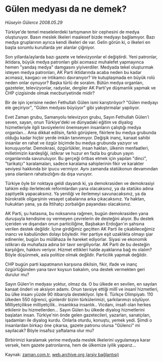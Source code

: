 # Gülen medyası da ne demek?

*Hüseyin Gülerce 2008.05.29*

<tr><td class="metin" colspan="2" style="padding-top: 20px; padding-left: 5px; padding-right: 10px;">Türkiye'de temel meselelerdeki tartışmanın bir cephesini de medya oluşturuyor. Basın meslek ilkeleri maalesef bizde medyayı bağlamıyor. Bazı medya gruplarının ayrıca kendi ilkeleri de var. Gelin görün ki, o ilkeleri en başta sorumlu kurullarda yer alanlar çiğniyor.</td></tr><tr><td class="metin" colspan="2" style="padding-top: 20px; padding-left: 5px; padding-right: 10px;"><p>Son yıllarda/aylarda bazı gazete ve televizyonlar el değiştirdi. Yeni patronlar, iktidara, büyük medya patronları gibi acımasız muhalefet yapmayınca hemen "yandaş medya" damgasını yiyiverdiler. Medyada tekel oluşturmak isteyen medya patronları, AK Parti iktidarında acaba neden bu kadar acımasız, kavgacı ve intikamcı davranıyor? Ve kutuplaşmada en büyük rolü neden onlar oynuyor? Başka türlü de soralım. Bütün medya organları, gazeteler, televizyonlar, radyolar, dergiler AK Parti'ye düşmanlık yapmak ve CHP çizgisinde olmak mecburiyetinde midir?
<p>Bir de işin içerisine neden Fethullah Gülen ismi karıştırılıyor? "Gülen medyayı ele geçiriyor", "Gülen medyası büyüyor" gibi yakıştırmalar yapılıyor. 
<p>Evet Zaman grubu, Samanyolu televizyon grubu, Sayın Fethullah Gülen'i seven, sayan, onun Türkiye'deki ve dünyadaki eğitim ve diyalog hizmetleriyle ilgili tavsiyelerini önemseyen insanların çalıştığı medya organları... Ama dikkat edilsin, farklı görüşlere, fikirlere bu medya grubunda olduğu kadar hiçbir yerde imkân tanınmıyor. Değişik inanç, kanaat sahibi insanlar en rahat ve özgür biçimde bu medya grubunda yazıyor ve konuşuyorlar. Demokrasi, özgürlükler, insan hakları, ülkenin menfaatleri, milletimizin kardeşliği, istikrar ve huzur en fazla bu grubun yayın organlarında savunuluyor. Bu gerçeği örtbas etmek için yapılan "dinci", "tarikatçı" karalamaları, sadece karalama sahiplerinin fikir ve karakter seviyesi hakkında bir ipucu vermiyor. Aynı zamanda statükonun devamından yana olanların rahatsızlığını da dışa vuruyor.
<p>Türkiye öyle bir noktaya geldi dayandı ki, ya demokrasiden ve demokrasiyi tahkim edip ilerletecek reformlardan yana olacaksınız, ya da statüko adına zaptiyelik yapacaksınız. Ya yeniliği ve ilerlemeyi savunacaksınız, ya da bürokratik oligarşinin vesayet çabalarına arka çıkacaksınız. Ya haktan, hukuktan yana, ya da İttihatçı zorbalığın payandası olacaksınız.
<p>AK Parti, şu hatasına, bu noksanına rağmen, bugün demokrasiden yana duruşuyla kendisine oy vermeyen çevrelerin de desteğini alıyor. Bu destek içeriden ve dışarıdan onun particiliğine, Başbakan Erdoğan'ın şahsına verilen destek değildir. İçine girdiğimiz geçitten AK Parti ile çıkabileceğimiz inancı ve kabulünden dolayı böyledir. Her partiye eşit uzaklıkta olmayı şiar edinenler, bugün bu mülâhaza ile hareket ediyorlar. Siyasi ve ekonomik istikrarı da muhafaza adına bir tavır sergiliyorlar. AK Parti de bu desteğin karşılığını, hakkını veriyor. Hizmet ettikleri halde ayaklarına bağ mı olalım? Böyle düşünmek, asla politize olmak değildir. Particilik yapmak değildir. 
<p>CHP bugün parti kapatmanın karşısına dikilsin, fikir, ifade ve inanç özgürlüğünden yana tavır koysun bakalım, ona destek vermekten geri durulur mu? 
<p>Sayın Gülen'in medyası yoktur, olmaz da. O bu ülkede en sevilen, en sayılan kanaat önderi ve aksiyon adamı. Onun tavsiye ettiği millî ve insanî hizmetleri, bu ülke insanı yüzde 90 itibarıyla destekliyor. İşte 6. Türkçe Olimpiyatı. 110 ülkeden 550 öğrenci, günlerdir bizim türkülerimizi, şarkılarımızı söylüyor. Milliyetçilikse milliyetçilik.. insanlıksa insanlık.. Vicdanı, insafı olan herkes etkilenir bu hizmetlerden... Sayın Gülen bu ülkede diyalog hizmetlerini başlatan insan. Türkiye'nin önde gelen gazetecileri, yazarları, sanatçıları, işadamları ile diyalog kurdu. Onlarla oturdu, konuştu, yemek yedi. Şimdi o insanlardan birkaçı öne çıkarsa, gazete patronu olursa "Gülenci" mi sayılacak? Böyle insafsız yaftalama olur mu?
<p>Birbirimizi karalamak yerine medyada meslek ilkelerini uygulamaya karar versek, hem gazete patronlarına, hem de ülkemize iyilik yaparız...<br/></p></p></p></p></p></p></p></p></td></tr>

Kaynak: [zaman.com.tr](http://zaman.com.tr/yazar.do?yazino=695331), [web.archive.org (arşiv bağlantısı)](http://web.archive.org/web/20080714102726/http://zaman.com.tr:80/yazar.do?yazino=695331)
